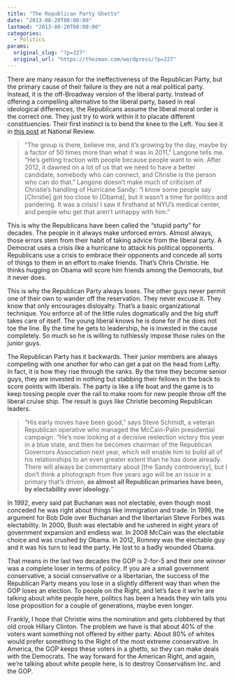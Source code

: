 ```yaml
---
title: "The Republican Party Ghetto"
date: "2013-08-20T00:00:00"
lastmod: "2013-08-20T00:00:00"
categories:
  - Politics
params:
  original_slug: "?p=227"
  original_url: "https://thezman.com/wordpress/?p=227"
---
```


There are many reason for the ineffectiveness of the Republican Party,
but the primary cause of their failure is they are not a real political
party. Instead, it is the off-Broadway version of the liberal party.
Instead of offering a compelling alternative to the liberal party, based
in real ideological differences, the Republicans assume the liberal
moral order is the correct one. They just try to work within it to
placate different constituencies. Their first instinct is to bend the
knee to the Left. You see it in <a
href="https://www.nationalreview.com/2013/08/christie-establishment-darling-robert-costa/"
rel="noopener" target="_blank">this post</a> at National Review.

> “The group is there, believe me, and it’s growing by the day, maybe by
> a factor of 50 times more than what it was in 2011,” Langone tells me.
> “He’s getting traction with people because people want to win. After
> 2012, it dawned on a lot of us that we need to have a better
> candidate, somebody who can connect, and Christie is the person who
> can do that.” Langone doesn’t make much of criticism of Christie’s
> handling of Hurricane Sandy: “I know some people say \[Christie\] got
> too close to \[Obama\], but it wasn’t a time for politics and
> pandering. It was a crisis! I saw it firsthand at NYU’s medical
> center, and people who get that aren’t unhappy with him.”

This is why the Republicans have been called the “stupid party” for
decades. The people in it always make unforced errors. Almost always,
those errors stem from their habit of taking advice from the liberal
party. A Democrat uses a crisis like a hurricane to attack his political
opponents. Republicans use a crisis to embrace their opponents and
concede all sorts of things to them in an effort to make friends. That’s
Chris Christie. He thinks hugging on Obama will score him friends among
the Democrats, but it never does.

This is why the Republican Party always loses. The other guys never
permit one of their own to wander off the reservation. They never excuse
it. They know that only encourages disloyalty. That’s a basic
organizational technique. You enforce all of the little rules
dogmatically and the big stuff takes care of itself. The young
liberal knows he is done for if he does not toe the line. By the time he
gets to leadership, he is invested in the cause completely. So much so
he is willing to ruthlessly impose those rules on the junior guys.

The Republican Party has it backwards. Their junior members are always
competing with one another for who can get a pat on the head from Lefty.
In fact, it is how they rise through the ranks. By the time they become
senior guys, they are invested in nothing but stabbing their fellows in
the back to score points with liberals. The party is like a life boat
and the game is to keep tossing people over the rail to make room for
new people throw off the liberal cruise ship. The result is guys like
Christie becoming Republican leaders.

> “His early moves have been good,” says Steve Schmidt, a veteran
> Republican operative who managed the McCain-Palin presidential
> campaign. “He’s now looking at a decisive reelection victory this year
> in a blue state, and then he becomes chairman of the Republican
> Governors Association next year, which will enable him to build all of
> his relationships to an even greater extent than he has done already.
> There will always be commentary about \[the Sandy controversy\], but I
> don’t think a photograph from five years ago will be an issue in a
> primary that’s driven, **as almost all Republican primaries have been,
> by electability over ideology.**”

In 1992, every said pat Buchanan was not electable, even though most
conceded he was right about things like immigration and trade. In 1996,
the argument for Bob Dole over Buchanan and the libertarian Steve Forbes
was electability. In 2000, Bush was electable and he ushered in eight
years of government expansion and endless war. In 2008 McCain was the
electable choice and was crushed by Obama. In 2012, Romney was the
electable guy and it was his turn to lead the party. He lost to a badly
wounded Obama.

That means in the last two decades the GOP is 2-for-5 and their one
winner was a complete loser in terms of policy. If you are a small
government conservative, a social conservative or a libertarian, the
success of the Republican Party means you lose in a slightly different
way than when the GOP loses an election. To people on the Right, and
let’s face it we’re are talking about white people here, politics has
been a heads they win tails you lose proposition for a couple of
generations, maybe even longer.

Frankly, I hope that Christie wins the nomination and gets clobbered by
that old crook Hillary Clinton. The problem we have is that about 40% of
the voters want something not offered by either party. About 80% of
whites would prefer something to the Right of the most extreme
conservative. In America, the GOP keeps these voters in a ghetto, so
they can make deals with the Democrats. The way forward for the American
Right, and again, we’re talking about white people here, is to destroy
Conservatism Inc. and the GOP.
